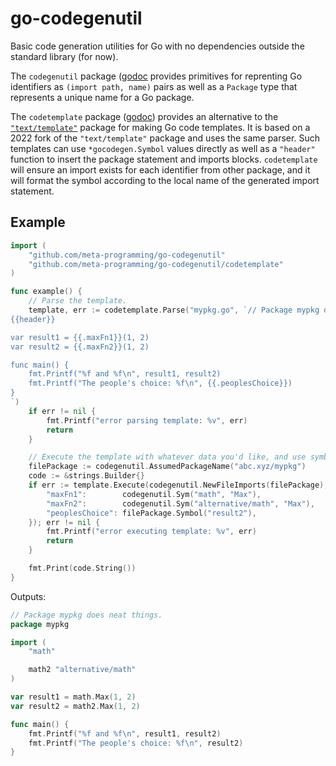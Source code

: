 # go-codegenutil
Basic code generation utilities for Go with no dependencies outside the standard
library (for now).


The `codegenutil` package
([godoc](https://pkg.go.dev/github.com/meta-programming/go-codegenutil) provides
primitives for reprenting Go identifiers as `(import path, name)` pairs as well
as a `Package` type that represents a unique name for a Go package.

The `codetemplate` package
([godoc](https://pkg.go.dev/github.com/meta-programming/go-codegenutil))
provides an alternative to the
[`"text/template"`](https://pkg.go.dev/text/template) package for making Go code
templates. It is based on a 2022 fork of the `"text/template"` package and uses
the same parser. Such templates can use `*gocodegen.Symbol` values directly as
well as a `"header"` function to insert the package statement and imports
blocks. `codetemplate` will ensure an import exists for each identifier from
other package, and it will format the symbol according to the local name of the
generated import statement.


## Example

```go
import (
    "github.com/meta-programming/go-codegenutil"
    "github.com/meta-programming/go-codegenutil/codetemplate"
)

func example() {
    // Parse the template.
    template, err := codetemplate.Parse("mypkg.go", `// Package mypkg does neat things.
{{header}}

var result1 = {{.maxFn1}}(1, 2)
var result2 = {{.maxFn2}}(1, 2)

func main() {
    fmt.Printf("%f and %f\n", result1, result2)
    fmt.Printf("The people's choice: %f\n", {{.peoplesChoice}})
}
`)
    if err != nil {
        fmt.Printf("error parsing template: %v", err)
        return
    }

    // Execute the template with whatever data you'd like, and use symbols directly.
    filePackage := codegenutil.AssumedPackageName("abc.xyz/mypkg")
    code := &strings.Builder{}
    if err := template.Execute(codegenutil.NewFileImports(filePackage), code, map[string]*codegenutil.Symbol{
        "maxFn1":        codegenutil.Sym("math", "Max"),
        "maxFn2":        codegenutil.Sym("alternative/math", "Max"),
        "peoplesChoice": filePackage.Symbol("result2"),
    }); err != nil {
        fmt.Printf("error executing template: %v", err)
        return
    }

    fmt.Print(code.String())
}
```

Outputs:

```go
// Package mypkg does neat things.
package mypkg

import (
	"math"

	math2 "alternative/math"
)

var result1 = math.Max(1, 2)
var result2 = math2.Max(1, 2)

func main() {
	fmt.Printf("%f and %f\n", result1, result2)
	fmt.Printf("The people's choice: %f\n", result2)
}
```